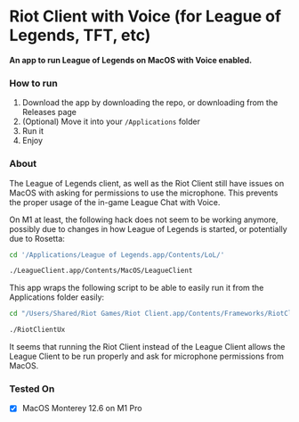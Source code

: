 # Riot Client with Voice (for League of Legends, TFT, etc)

**An app to run League of Legends on MacOS with Voice enabled.** 

### How to run

1. Download the app by downloading the repo, or downloading from the Releases page
2. (Optional) Move it into your `/Applications` folder
3. Run it
4. Enjoy

### About

The League of Legends client, as well as the Riot Client still have issues on MacOS with asking for permissions to use the microphone. This prevents the proper usage of the in-game League Chat with Voice. 

On M1 at least, the following hack does not seem to be working anymore, possibly due to changes in how League of Legends is started, or potentially due to Rosetta: 

```bash 
cd '/Applications/League of Legends.app/Contents/LoL/'

./LeagueClient.app/Contents/MacOS/LeagueClient
```

This app wraps the following script to be able to easily run it from the Applications folder easily:

```bash
cd "/Users/Shared/Riot Games/Riot Client.app/Contents/Frameworks/RiotClient.app/Contents/MacOS/"

./RiotClientUx
```

It seems that running the Riot Client instead of the League Client allows the League Client to be run properly and ask for microphone permissions from MacOS. 

### Tested On

- [x] MacOS Monterey 12.6 on M1 Pro 
